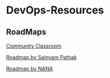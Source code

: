 # DevOps-Resources

## RoadMaps

[Community Classroom](https://www.commclassroom.org/devops-roadmap)

[Roadmap by Sainyam Pathak](https://www.youtube.com/watch?v=7l_n97Mt0ko&list=PLBdrYtP4VetP9527KNujQebvSKfCQSt8C&index=1)

[Roadmap by NANA](https://www.youtube.com/watch?v=9pZ2xmsSDdo) 
